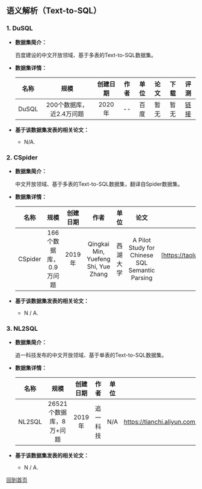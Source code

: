 ## 语义解析（Text-to-SQL）

### 1. DuSQL
- <strong>数据集简介：</strong>

    百度建设的中文开放领域、基于多表的Text-to-SQL数据集。

- <strong>数据集详情：</strong>

    |  名称 | 规模 | 创建日期 | 作者 | 单位 | 论文 | 下载 | 评测 |
    | :---: | :---:| :---: | :---: | :---: | :---: | :---: | :---: |
    | DuSQL | 200个数据库，近2.4万问题 | 2020年 | -- | 百度 | 暂无 | 暂无 |[链接](https://aistudio.baidu.com/aistudio/competition/detail/29)|

- <strong>基于该数据集发表的相关论文：</strong>
    -  N/A.
    

### 2. CSpider
- <strong>数据集简介：</strong>

   中文开放领域、基于多表的Text-to-SQL数据集，翻译自Spider数据集。
    
- <strong>数据集详情：</strong>

    |  名称 | 规模 | 创建日期 | 作者 | 单位 | 论文 | 下载 | 评测 |
    | :---: | :---:| :---: | :---: | :---: | :---: | :---: | :---: |
    | CSpider | 166个数据库，0.9万问题 | 2019年 | Qingkai Min, Yuefeng Shi, Yue Zhang | 西湖大学 | A Pilot Study for Chinese SQL Semantic Parsing |[https://taolusi.github.io/CSpider-explorer]|

- <strong>基于该数据集发表的相关论文：</strong>
    - N / A.


### 3. NL2SQL
- <strong>数据集简介：</strong>

   追一科技发布的中文开放领域、基于单表的Text-to-SQL数据集。
    
- <strong>数据集详情：</strong>

    |  名称 | 规模 | 创建日期 | 作者 | 单位 | 论文 | 下载 | 评测 |
    | :---: | :---:| :---: | :---: | :---: | :---: | :---: | :---: |
    | NL2SQL | 26521个数据库，8万+问题 | 2019年 | 追一科技 | N/A | [链接]（ https://tianchi.aliyun.com/competition/entrance/231716/information ）| 基于阿里天池的比赛，已结束 [比赛链接]( https://tianchi.aliyun.com/competition/entrance/231716/rankingList ） |

- <strong>基于该数据集发表的相关论文：</strong>
    - N / A.

[回到首页](/README.md)
